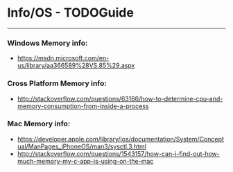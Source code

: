 # Info/OS - TODOGuide
---------------------------

### Windows Memory info:
- https://msdn.microsoft.com/en-us/library/aa366589%28VS.85%29.aspx

### Cross Platform Memory info:
- http://stackoverflow.com/questions/63166/how-to-determine-cpu-and-memory-consumption-from-inside-a-process

### Mac Memory info:
- https://developer.apple.com/library/ios/documentation/System/Conceptual/ManPages_iPhoneOS/man3/sysctl.3.html
- http://stackoverflow.com/questions/1543157/how-can-i-find-out-how-much-memory-my-c-app-is-using-on-the-mac